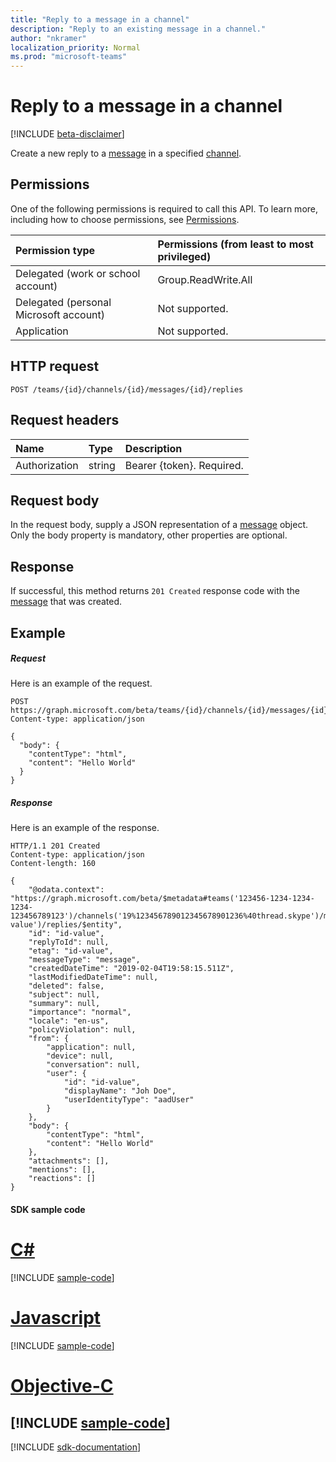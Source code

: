 ```yaml
---
title: "Reply to a message in a channel"
description: "Reply to an existing message in a channel."
author: "nkramer"
localization_priority: Normal
ms.prod: "microsoft-teams"
---
```


# Reply to a message in a channel

[!INCLUDE [beta-disclaimer](../../includes/beta-disclaimer.md)]

Create a new reply to a [message](../resources/chatmessage.md) in a specified [channel](../resources/channel.md).

## Permissions
One of the following permissions is required to call this API. To learn more, including how to choose permissions, see [Permissions](/graph/permissions-reference).

|Permission type      | Permissions (from least to most privileged)              |
|:--------------------|:---------------------------------------------------------|
|Delegated (work or school account) | Group.ReadWrite.All    |
|Delegated (personal Microsoft account) | Not supported.    |
|Application | Not supported. |

## HTTP request
<!-- { "blockType": "ignored" } -->
```http
POST /teams/{id}/channels/{id}/messages/{id}/replies
```
## Request headers
| Name       | Type | Description|
|:---------------|:--------|:----------|
| Authorization  | string  | Bearer {token}. Required. |

## Request body
In the request body, supply a JSON representation of a [message](../resources/chatmessage.md) object. Only the body property is mandatory, other properties are optional.

## Response

If successful, this method returns `201 Created` response code with the [message](../resources/chatmessage.md) that was created.

## Example
##### Request
Here is an example of the request.
<!-- {
  "blockType": "request",
  "name": "post_reply_message"
}-->
```http
POST https://graph.microsoft.com/beta/teams/{id}/channels/{id}/messages/{id}/replies
Content-type: application/json

{
  "body": {
    "contentType": "html",
    "content": "Hello World"
  }
}
```

##### Response

Here is an example of the response.
<!-- {
  "blockType": "response",
  "truncated": true,
  "@odata.type": "microsoft.graph.chatMessage"
} -->
```http
HTTP/1.1 201 Created
Content-type: application/json
Content-length: 160

{
    "@odata.context": "https://graph.microsoft.com/beta/$metadata#teams('123456-1234-1234-1234-123456789123')/channels('19%123456789012345678901236%40thread.skype')/messages('id-value')/replies/$entity",
    "id": "id-value",
    "replyToId": null,
    "etag": "id-value",
    "messageType": "message",
    "createdDateTime": "2019-02-04T19:58:15.511Z",
    "lastModifiedDateTime": null,
    "deleted": false,
    "subject": null,
    "summary": null,
    "importance": "normal",
    "locale": "en-us",
    "policyViolation": null,
    "from": {
        "application": null,
        "device": null,
        "conversation": null,
        "user": {
            "id": "id-value",
            "displayName": "Joh Doe",
            "userIdentityType": "aadUser"
        }
    },
    "body": {
        "contentType": "html",
        "content": "Hello World"
    },
    "attachments": [],
    "mentions": [],
    "reactions": []
}
```
#### SDK sample code
# [C#](#tab/cs)
[!INCLUDE [sample-code](../includes/post_reply_message-Cs-snippets.md)]

# [Javascript](#tab/javascript)
[!INCLUDE [sample-code](../includes/post_reply_message-Javascript-snippets.md)]

# [Objective-C](#tab/objective-c)
[!INCLUDE [sample-code](../includes/post_reply_message-Objective-C-snippets.md)]
---

[!INCLUDE [sdk-documentation](../includes/snippets_sdk_documentation_link.md)]

<!-- uuid: 8fcb5dbc-d5aa-4681-8e31-b001d5168d79
2015-10-25 14:57:30 UTC -->
<!--
{
  "type": "#page.annotation",
  "description": "Create a reply message",
  "keywords": "",
  "section": "documentation",
  "tocPath": "",
  "suppressions": [
    "Error: /api-reference/beta/api/channel-post-messagereply.md:\r\n      BookmarkMissing: '[#tab/objective-c](Objective-C)'. Did you mean: #objective-c (score: 4)",
    "Error: /api-reference/beta/api/channel-post-messagereply.md:\r\n      BookmarkMissing: '[#tab/cs](C#)'. Did you mean: #c (score: 5)",
    "Error: /api-reference/beta/api/channel-post-messagereply.md:\r\n      BookmarkMissing: '[#tab/javascript](Javascript)'. Did you mean: #javascript (score: 4)"
  ]
}
-->
